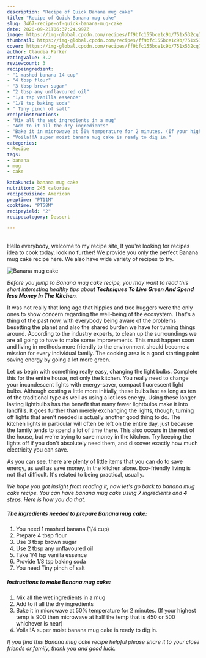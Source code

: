 ```yaml
---
description: "Recipe of Quick Banana mug cake"
title: "Recipe of Quick Banana mug cake"
slug: 3467-recipe-of-quick-banana-mug-cake
date: 2020-09-21T06:37:24.997Z
image: https://img-global.cpcdn.com/recipes/ff9bfc155bce1c9b/751x532cq70/banana-mug-cake-recipe-main-photo.jpg
thumbnail: https://img-global.cpcdn.com/recipes/ff9bfc155bce1c9b/751x532cq70/banana-mug-cake-recipe-main-photo.jpg
cover: https://img-global.cpcdn.com/recipes/ff9bfc155bce1c9b/751x532cq70/banana-mug-cake-recipe-main-photo.jpg
author: Claudia Parker
ratingvalue: 3.2
reviewcount: 3
recipeingredient:
- "1 mashed banana 14 cup"
- "4 tbsp flour"
- "3 tbsp brown sugar"
- "2 tbsp any unflavoured oil"
- "1/4 tsp vanilla essence"
- "1/8 tsp baking soda"
- " Tiny pinch of salt"
recipeinstructions:
- "Mix all the wet ingredients in a mug"
- "Add to it all the dry ingredients"
- "Bake it in microwave at 50% temperature for 2 minutes. (If your highest temp is 900 then microwave at half the temp that is 450 or 500 whichever is near)"
- "Voila!!A super moist banana mug cake is ready to dig in."
categories:
- Recipe
tags:
- banana
- mug
- cake

katakunci: banana mug cake 
nutrition: 245 calories
recipecuisine: American
preptime: "PT11M"
cooktime: "PT58M"
recipeyield: "2"
recipecategory: Dessert

---
```

<br>
Hello everybody, welcome to my recipe site, If you're looking for recipes idea to cook today, look no further! We provide you only the perfect Banana mug cake recipe here. We also have wide variety of recipes to try.
<br>


![Banana mug cake](https://img-global.cpcdn.com/recipes/ff9bfc155bce1c9b/751x532cq70/banana-mug-cake-recipe-main-photo.jpg)

<i>Before you jump to Banana mug cake recipe, you may want to read this short interesting healthy tips about 
<strong>Techniques To Live Green And Spend less Money In The Kitchen</strong>.</i>
</br>

It was not really that long ago that hippies and tree huggers were the only ones to show concern regarding the well-being of the ecosystem. That's a thing of the past now, with everybody being aware of the problems besetting the planet and also the shared burden we have for turning things around. According to the industry experts, to clean up the surroundings we are all going to have to make some improvements. This must happen soon and living in methods more friendly to the environment should become a mission for every individual family. The cooking area is a good starting point saving energy by going a lot more green.

Let us begin with something really easy, changing the light bulbs. Complete this for the entire house, not only the kitchen. You really need to change your incandescent lights with energy-saver, compact fluorescent light bulbs. Although costing a little more initially, these bulbs last as long as ten of the traditional type as well as using a lot less energy. Using these longer-lasting lightbulbs has the benefit that many fewer lightbulbs make it into landfills. It goes further than merely exchanging the lights, though; turning off lights that aren't needed is actually another good thing to do. The kitchen lights in particular will often be left on the entire day, just because the family tends to spend a lot of time there. This also occurs in the rest of the house, but we're trying to save money in the kitchen. Try keeping the lights off if you don't absolutely need them, and discover exactly how much electricity you can save.

As you can see, there are plenty of little items that you can do to save energy, as well as save money, in the kitchen alone. Eco-friendly living is not that difficult. It's related to being practical, usually.


<i>We hope you got insight from reading it, now let's go back to banana mug cake recipe. You can have banana mug cake using <strong>7</strong> ingredients and <strong>4</strong> steps. Here is how you do that.
</i>

##### The ingredients needed to prepare Banana mug cake:

1. You need 1 mashed banana (1/4 cup)
1. Prepare 4 tbsp flour
1. Use 3 tbsp brown sugar
1. Use 2 tbsp any unflavoured oil
1. Take 1/4 tsp vanilla essence
1. Provide 1/8 tsp baking soda
1. You need  Tiny pinch of salt


##### Instructions to make Banana mug cake:

1. Mix all the wet ingredients in a mug
1. Add to it all the dry ingredients
1. Bake it in microwave at 50% temperature for 2 minutes. (If your highest temp is 900 then microwave at half the temp that is 450 or 500 whichever is near)
1. Voila!!A super moist banana mug cake is ready to dig in.


<i>If you find this Banana mug cake recipe helpful please share it to your close friends or family, thank you and good luck.</i>
